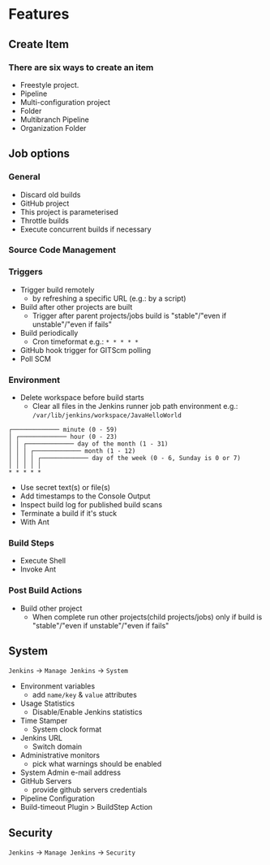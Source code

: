 # Features

## Create Item

### There are six ways to create an item
- Freestyle project. 
- Pipeline
- Multi-configuration project
- Folder
- Multibranch Pipeline
- Organization Folder

## Job options

### General
- Discard old builds
- GitHub project
- This project is parameterised
- Throttle builds
- Execute concurrent builds if necessary

### Source Code Management


### Triggers
- Trigger build remotely
  - by refreshing a specific URL (e.g.: by a script)
- Build after other projects are built
  - Trigger after parent projects/jobs build is "stable"/"even if unstable"/"even if fails"
- Build periodically
  - Cron timeformat e.g.: `* * * * *`
- GitHub hook trigger for GITScm polling
- Poll SCM

### Environment
- Delete workspace before build starts
  - Clear all files in the Jenkins runner job path environment e.g.: `/var/lib/jenkins/workspace/JavaHelloWorld`

```
┌───────────── minute (0 - 59)
│ ┌───────────── hour (0 - 23)
│ │ ┌───────────── day of the month (1 - 31)
│ │ │ ┌───────────── month (1 - 12)
│ │ │ │ ┌───────────── day of the week (0 - 6, Sunday is 0 or 7)
│ │ │ │ │
* * * * *
```

- Use secret text(s) or file(s)
- Add timestamps to the Console Output
- Inspect build log for published build scans
- Terminate a build if it's stuck
- With Ant


### Build Steps
- Execute Shell
- Invoke Ant

### Post Build Actions
- Build other project
  - When complete run other projects(child projects/jobs) only if build is "stable"/"even if unstable"/"even if fails"

## System

`Jenkins` -> `Manage Jenkins` -> `System`

- Environment variables
  - add `name/key` & `value` attributes
- Usage Statistics
  - Disable/Enable Jenkins statistics
- Time Stamper
  - System clock format
- Jenkins URL
  - Switch domain
- Administrative monitors
  - pick what warnings should be enabled
- System Admin e-mail address
- GitHub Servers
  - provide github servers credentials
- Pipeline Configuration
- Build-timeout Plugin > BuildStep Action

## Security

`Jenkins` -> `Manage Jenkins` -> `Security`

